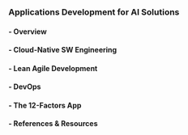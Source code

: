 ### Applications Development for AI Solutions
#### - Overview
#### - Cloud-Native SW Engineering
#### - Lean Agile Development
#### - DevOps
#### - The 12-Factors App
#### - References & Resources

